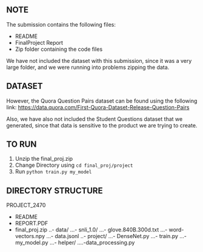 
## NOTE

The submission contains the following files:
- README
- FinalProject Report
- Zip folder containing the code files

We have not included the dataset with this submission, since it was a very large folder, and we were running into problems zipping the data.

## DATASET

However, the Quora Question Pairs dataset can be found using the following link:
https://data.quora.com/First-Quora-Dataset-Release-Question-Pairs

Also, we have also not included the Student Questions dataset that we generated, since 
that data is sensitive to the product we are trying to create.

## TO RUN

1. Unzip the final_proj.zip
2. Change Directory using `cd final_proj/project`
3. Run `python train.py my_model`


## DIRECTORY STRUCTURE

PROJECT_2470
- README
- REPORT.PDF
- final_proj.zip
..- data/
...- snli_1.0/
...- glove.840B.300d.txt
...- word-vectors.npy
...- data.jsonl
..- project/
...- DenseNet.py
...- train.py
...- my_model.py
...- helper/
....-data_processing.py
			
